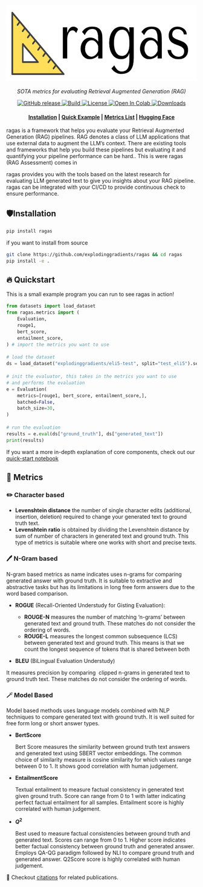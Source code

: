 <h1 align="center">
  <img style="vertical-align:middle" height="200"
  src="./docs/assets/logo.png">
</h1>
<p align="center">
  <i>SOTA metrics for evaluating Retrieval Augmented Generation (RAG)</i>
</p>

<p align="center">
    <a href="https://github.com/beir-cellar/beir/releases">
        <img alt="GitHub release" src="https://img.shields.io/github/release/beir-cellar/beir.svg">
    </a>
    <a href="https://www.python.org/">
            <img alt="Build" src="https://img.shields.io/badge/Made%20with-Python-1f425f.svg?color=purple">
    </a>
    <a href="https://github.com/beir-cellar/beir/blob/master/LICENSE">
        <img alt="License" src="https://img.shields.io/github/license/beir-cellar/beir.svg?color=green">
    </a>
    <a href="https://colab.research.google.com/drive/1HfutiEhHMJLXiWGT8pcipxT5L2TpYEdt?usp=sharing">
        <img alt="Open In Colab" src="https://colab.research.google.com/assets/colab-badge.svg">
    </a>
    <a href="https://github.com/beir-cellar/beir/">
        <img alt="Downloads" src="https://badges.frapsoft.com/os/v1/open-source.svg?v=103">
    </a>
</p>

<h4 align="center">
    <p>
        <a href="#Installation">Installation</a> |
        <a href="#quickstart">Quick Example</a> |
        <a href="#metrics">Metrics List</a> |
        <a href="https://huggingface.co/explodinggradients">Hugging Face</a>
    <p>
</h4>

ragas is a framework that helps you evaluate your Retrieval Augmented Generation (RAG) pipelines. RAG denotes a class of LLM applications that use external data to augment the LLM’s context. There are existing tools and frameworks that help you build these pipelines but evaluating it and quantifying your pipeline performance can be hard.. This is were ragas (RAG Assessment) comes in

ragas provides you with the tools based on the latest research for evaluating LLM generated text  to give you insights about your RAG pipeline. ragas can be integrated with your CI/CD to provide continuous check to ensure performance.

## 🛡Installation 

```bash
pip install ragas
```
if you want to install from source 
```bash
git clone https://github.com/explodinggradients/ragas && cd ragas
pip install -e .
```

## 🔥 Quickstart 

This is a small example program you can run to see ragas in action!
```python
from datasets import load_dataset
from ragas.metrics import (
    Evaluation,
    rouge1,
    bert_score,
    entailment_score,
) # import the metrics you want to use

# load the dataset
ds = load_dataset("explodinggradients/eli5-test", split="test_eli5").select(range(100))

# init the evaluator, this takes in the metrics you want to use
# and performs the evaluation
e = Evaluation(
    metrics=[rouge1, bert_score, entailment_score,],
    batched=False,
    batch_size=30,
)

# run the evaluation
results = e.eval(ds["ground_truth"], ds["generated_text"])
print(results)
```
If you want a more in-depth explanation of core components, check out our [quick-start notebook](./examples/quickstart.ipynb)
## 🧰 Metrics

### ✏️ Character based 

- **Levenshtein distance** the number of single character edits (additional, insertion, deletion) required to change your generated text to ground truth text.
- **Levenshtein** **ratio** is obtained by dividing the Levenshtein distance by sum of number of characters in generated text and ground truth. This type of metrics is suitable where one works with short and precise texts.

### 🖊 N-Gram based

N-gram based metrics as name indicates uses n-grams for comparing generated answer with ground truth. It is suitable to extractive and abstractive tasks but has its limitations in long free form answers due to the word based comparison.

- **ROGUE** (Recall-Oriented Understudy for Gisting Evaluation):
    - **ROUGE-N** measures the number of matching ‘n-grams’ between generated text and ground truth. These matches do not consider the ordering of words.
    - **ROUGE-L** measures the longest common subsequence (LCS) between generated text and ground truth. This means is that we count the longest sequence of tokens that is shared between both

- **BLEU** (BiLingual Evaluation Understudy)

It measures precision by comparing  clipped n-grams in generated text to ground truth text. These matches do not consider the ordering of words.

### 🪄 Model Based

Model based methods uses language models combined with NLP techniques to compare generated text with ground truth.  It is well suited for free form long or short answer types. 

- **BertScore**
    
    Bert Score measures the similarity between ground truth text answers and generated text using SBERT vector embeddings. The common choice of similarity measure is cosine similarity for which values range between 0 to 1. It shows good correlation with human judgement.
    

- **EntailmentScore**
    
    Textual entailment to measure factual consistency in generated text given ground truth. Score can range from 0 to 1 with latter indicating perfect factual entailment for all samples. Entailment score is highly correlated with human judgement.
    

- **$Q^2$**
    
    Best used to measure factual consistencies between ground truth and generated text. Scores can range from 0 to 1. Higher score indicates better factual consistency between ground truth and generated answer. Employs QA-QG paradigm followed by NLI to compare ground truth and generated answer. Q2Score score is highly correlated with human judgement.

📜 Checkout [citations](./citations.md) for related publications.

